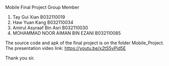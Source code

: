 Mobile Final Project Group Member
1. Tay Gui Xian B032110019
2. Haw Yuan Kang B032110034
3. Amirul Asyraaf Bin Asri B032110030
4. MOHAMMAD NOOR AIMAN BIN EZANI B032110085

The source code and apk of the final project is on the folder Mobile_Project.
The presentation video link: 
https://youtu.be/x2tS5vPjd5E

Thank you sir.
